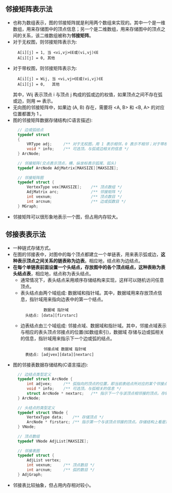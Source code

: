 
## 邻接矩阵表示法
- 也称为数组表示，图的邻接矩阵就是利用两个数组来实现的。其中一个是一维数组，用来存储图中的顶点信息；另一个是二维数组，用来存储图中的顶点之间的关系，该二维数组被称为**邻接矩阵**。
- 对于无权图，则邻接矩阵表示为:
  ```shell
    A[i][j] = 1, 当 <vi,vj>∈E或(vi,vj)∈E
    A[i][j] = 0, 其他
  ```
- 对于带权图，则邻接矩阵表示为:
  ```shell
    A[i][j] = Wij, 当 <vi,vj>∈E或(vi,vj)∈E
    A[i][j] = 0,   其他
  ```
  其中，Wij 表示顶点 i 与顶点 j 构成的弧或边的权值，如果顶点之间不存在弧或边，则用 ∞ 表示。
- 无向图的邻接矩阵中，如果边 (A, B) 存在，需要将 <A, B> 和 <B, A> 的对应位置都置为 1 。
- 图的邻接矩阵数据存储结构(C语言描述):
  ```c
    // 边或弧结点
    typedef struct
    {
        VRType adj;     /** 对于无权图，用 1 表示相邻，0 表示不相邻；对于带权图，存储权值 */
        void * info;    /** 可选顶。与弧或边相关的信息 */
    } ArcNode;
    
    // 邻接矩阵(交点表示顶点，横、纵坐标表示弧尾、弧头)
    typedef ArcNode AdjMatrix[MAXSIZE][MAXSIZE];
    
    // 邻接矩阵图
    typedef struct {
        VertexType vex[MAXSIZE];    /** 顶点数组 */
        AdjMatrix arc;              /** 邻接矩阵 */
        int vexnum;                 /** 顶点数目 */
        int arcnum;                 /** 边或弧数目 */
    } MGraph;
  ```
- 邻接矩阵可以很形象地表示一个图，但占用内存较大。

## 邻接表表示法
- 一种链式存储方式。
- 在图的邻接表中，对图中的每个顶点都建立一个单链表，用来表示弧或边，**这种表示顶点之间关系的链表称为边表**。相应地，结点称为边结点。
- **在每个单链表前面设置一个头结点，存放图中的各个顶点结点，这种表称为表头结点表**，相应地，结点称为表头结点。
    + 通常情况下，表头结点采用顺序存储结构来实现，这样可以随机访问任意顶点。
    + 表头结点由两个域组成: 数据域和指针域。其中，数据域用来存放顶点信息，指针域用来指向边表中的第一个结点。
      ```shell
                数据域 指针域
        头结点: [data][firstarc]
      ```
    + 边表结点由三个域组成: 邻接点域、数据域和指针域。其中，邻接点域表示与相应的表头顶点邻接点的位置(如数组索引)，数据域 存储与边或弧相关的信息，指针域用来指示下一个边或弧的结点。
      ```shell
                邻接点域 数据域 指针域
        表结点: [adjvex][data][nextarc]
      ```
- 图的邻接表数据存储结构(C语言描述):
  ```c
    // 边结点类型定义
    typedef struct ArcNode {
        int adjvex;     /** 弧指向的顶点的位置，即当前表结点所对应的某个邻接点 */
        void * info;    /** 可选顶。与弧相关的信息 */
        struct ArcNode * nextarc;   /** 指示下一个与该顶点相邻接的顶点。存储结构上看是下一个边结点 */
    } ArcNode;
    
    // 头结点的类型定义
    typedef struct VNode {
        VertexType data;    /** 存储顶点 */
        ArcNode * firstarc; /** 指示第一个与该顶点邻接的顶点。存储结构上看是第一个边结点 */
    } VNode;
    
    // 顶点数组
    typedef VNode AdjList[MAXSIZE];
    
    // 邻接表图
    typedef struct {
        AdjList vertex;
        int vexnum;     /** 顶点数目 */
        int arcnum;     /** 弧的数目 */
    } AdjGraph;
  ```
- 邻接表比较抽象，但占用内存相对较小。